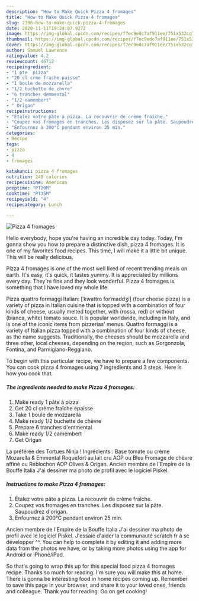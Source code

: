 ```yaml
---
description: "How to Make Quick Pizza 4 fromages"
title: "How to Make Quick Pizza 4 fromages"
slug: 2396-how-to-make-quick-pizza-4-fromages
date: 2020-11-11T19:24:07.927Z
image: https://img-global.cpcdn.com/recipes/f7ec9edc7af911ee/751x532cq70/pizza-4-fromages-photo-principale-de-la-recette.jpg
thumbnail: https://img-global.cpcdn.com/recipes/f7ec9edc7af911ee/751x532cq70/pizza-4-fromages-photo-principale-de-la-recette.jpg
cover: https://img-global.cpcdn.com/recipes/f7ec9edc7af911ee/751x532cq70/pizza-4-fromages-photo-principale-de-la-recette.jpg
author: Samuel Lawrence
ratingvalue: 4.2
reviewcount: 46712
recipeingredient:
- "1 pte  pizza"
- "20 cl crme frache paisse"
- "1 boule de mozzarella"
- "1/2 buchette de chvre"
- "6 tranches demmental"
- "1/2 camembert"
- " Origan"
recipeinstructions:
- "Étalez votre pâte a pizza. La recouvrir de crème fraîche."
- "Coupez vos fromages en tranches. Les disposez sur la pâte. Saupoudrez d&#39;origan."
- "Enfournez à 200°C pendant environ 25 min."
categories:
- Recipe
tags:
- pizza
- 4
- fromages

katakunci: pizza 4 fromages 
nutrition: 249 calories
recipecuisine: American
preptime: "PT20M"
cooktime: "PT35M"
recipeyield: "4"
recipecategory: Lunch

---
```



![Pizza 4 fromages](https://img-global.cpcdn.com/recipes/f7ec9edc7af911ee/751x532cq70/pizza-4-fromages-photo-principale-de-la-recette.jpg)

Hello everybody, hope you're having an incredible day today. Today, I'm gonna show you how to prepare a distinctive dish, pizza 4 fromages. It is one of my favorites food recipes. This time, I will make it a little bit unique. This will be really delicious.

Pizza 4 fromages is one of the most well liked of recent trending meals on earth. It's easy, it's quick, it tastes yummy. It is appreciated by millions every day. They're fine and they look wonderful. Pizza 4 fromages is something that I have loved my whole life.

Pizza quattro formaggi Italian: [ˈkwattro forˈmaddʒi] (four cheese pizza) is a variety of pizza in Italian cuisine that is topped with a combination of four kinds of cheese, usually melted together, with (rossa, red) or without (bianca, white) tomato sauce. It is popular worldwide, including in Italy, and is one of the iconic items from pizzerias&#39; menus. Quattro formaggi is a variety of Italian pizza topped with a combination of four kinds of cheese, as the name suggests. Traditionally, the cheeses should be mozzarella and three other, local cheeses, depending on the region, such as Gorgonzola, Fontina, and Parmigiano-Reggiano.


To begin with this particular recipe, we have to prepare a few components. You can cook pizza 4 fromages using 7 ingredients and 3 steps. Here is how you cook that.

<!--inarticleads1-->

##### The ingredients needed to make Pizza 4 fromages:

1. Make ready 1 pâte à pizza
1. Get 20 cl crème fraîche épaisse
1. Take 1 boule de mozzarella
1. Make ready 1/2 buchette de chèvre
1. Prepare 6 tranches d&#39;emmental
1. Make ready 1/2 camembert
1. Get  Origan


La préférée des Tortues Ninja ! Ingrédients : Base tomate ou crème Mozarella &amp; Emmental Roquefort au lait cru AOP ou Bleu Fromage de chèvre affiné ou Reblochon AOP Olives &amp; Origan. Ancien membre de l&#39;Empire de la Bouffe Italia J&#39;ai dessiner ma photo de profil avec le logiciel Piskel. 

<!--inarticleads2-->

##### Instructions to make Pizza 4 fromages:

1. Étalez votre pâte a pizza. La recouvrir de crème fraîche.
1. Coupez vos fromages en tranches. Les disposez sur la pâte. Saupoudrez d&#39;origan.
1. Enfournez à 200°C pendant environ 25 min.


Ancien membre de l&#39;Empire de la Bouffe Italia J&#39;ai dessiner ma photo de profil avec le logiciel Piskel. J&#39;essaie d&#39;aider la communauté scratch fr à se développer ^^. You can help to complete it by editing it and adding more data from the photos we have, or by taking more photos using the app for Android or iPhone/iPad. 

So that's going to wrap this up for this special food pizza 4 fromages recipe. Thanks so much for reading. I'm sure you will make this at home. There is gonna be interesting food in home recipes coming up. Remember to save this page in your browser, and share it to your loved ones, friends and colleague. Thank you for reading. Go on get cooking!

